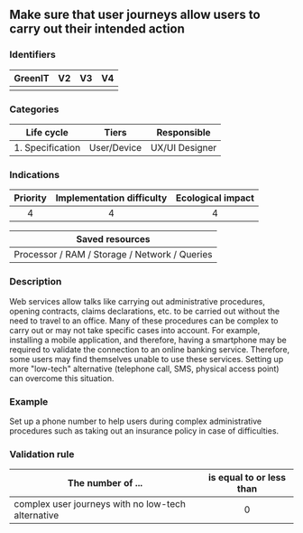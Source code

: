 ## Make sure that user journeys allow users to carry out their intended action

### Identifiers

| GreenIT | V2  | V3  | V4  |
| :-----: | :-: | :-: | :-: |
|         |     |     |     |

### Categories

|    Life cycle    |    Tiers    |  Responsible   |
| :--------------: | :---------: | :------------: |
| 1. Specification | User/Device | UX/UI Designer |

### Indications

| Priority | Implementation difficulty | Ecological impact |
| :------: | :-----------------------: | :---------------: |
|    4     |             4             |         4         |

|                Saved resources                |
| :-------------------------------------------: |
| Processor / RAM / Storage / Network / Queries |

### Description

Web services allow talks like carrying out administrative procedures, opening contracts, claims declarations, etc. to be carried out without the need to travel to an office. Many of these procedures can be complex to carry out or may not take specific cases into account. For example, installing a mobile application, and therefore, having a smartphone may be required to validate the connection to an online banking service. Therefore, some users may find themselves unable to use these services. Setting up more "low-tech" alternative (telephone call, SMS, physical access point) can overcome this situation.

### Example

Set up a phone number to help users during complex administrative procedures such as taking out an insurance policy in case of difficulties.

### Validation rule

| The number of ...                                  | is equal to or less than |
| -------------------------------------------------- | :----------------------: |
| complex user journeys with no low-tech alternative |            0             |

